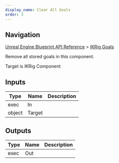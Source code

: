 ```yaml
---
display_name: Clear All Goals
order: 3
---
```

## Navigation

[Unreal Engine Blueprint API Reference](https://dev.epicgames.com/documentation/en-us/unreal-engine/BlueprintAPI) > [IKRig Goals](https://dev.epicgames.com/documentation/en-us/unreal-engine/BlueprintAPI/IKRigGoals)

Remove all stored goals in this component.

Target is IKRig Component

## Inputs

| Type | Name | Description |
| --- | --- | --- |
| exec | In |  |
| object | Target |  |

## Outputs

| Type | Name | Description |
| --- | --- | --- |
| exec | Out |  |
